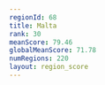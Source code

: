```yaml
---
regionId: 68
title: Malta
rank: 30
meanScore: 79.46
globalMeanScore: 71.78
numRegions: 220
layout: region_score
---
```

